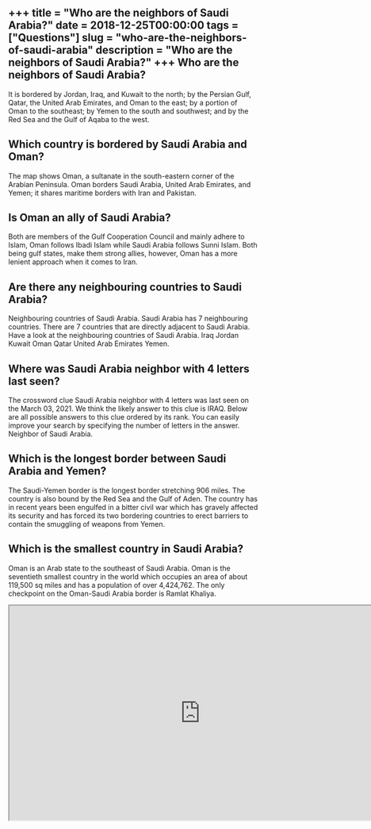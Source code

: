 +++
title = "Who are the neighbors of Saudi Arabia?"
date = 2018-12-25T00:00:00
tags = ["Questions"]
slug = "who-are-the-neighbors-of-saudi-arabia"
description = "Who are the neighbors of Saudi Arabia?"
+++
Who are the neighbors of Saudi Arabia?
--------------------------------------

It is bordered by Jordan, Iraq, and Kuwait to the north; by the Persian Gulf, Qatar, the United Arab Emirates, and Oman to the east; by a portion of Oman to the southeast; by Yemen to the south and southwest; and by the Red Sea and the Gulf of Aqaba to the west.

Which country is bordered by Saudi Arabia and Oman?
---------------------------------------------------

The map shows Oman, a sultanate in the south-eastern corner of the Arabian Peninsula. Oman borders Saudi Arabia, United Arab Emirates, and Yemen; it shares maritime borders with Iran and Pakistan.

Is Oman an ally of Saudi Arabia?
--------------------------------

Both are members of the Gulf Cooperation Council and mainly adhere to Islam, Oman follows Ibadi Islam while Saudi Arabia follows Sunni Islam. Both being gulf states, make them strong allies, however, Oman has a more lenient approach when it comes to Iran.

Are there any neighbouring countries to Saudi Arabia?
-----------------------------------------------------

Neighbouring countries of Saudi Arabia. Saudi Arabia has 7 neighbouring countries. There are 7 countries that are directly adjacent to Saudi Arabia. Have a look at the neighbouring countries of Saudi Arabia. Iraq Jordan Kuwait Oman Qatar United Arab Emirates Yemen.

Where was Saudi Arabia neighbor with 4 letters last seen?
---------------------------------------------------------

The crossword clue Saudi Arabia neighbor with 4 letters was last seen on the March 03, 2021. We think the likely answer to this clue is IRAQ. Below are all possible answers to this clue ordered by its rank. You can easily improve your search by specifying the number of letters in the answer. Neighbor of Saudi Arabia.

Which is the longest border between Saudi Arabia and Yemen?
-----------------------------------------------------------

The Saudi-Yemen border is the longest border stretching 906 miles. The country is also bound by the Red Sea and the Gulf of Aden. The country has in recent years been engulfed in a bitter civil war which has gravely affected its security and has forced its two bordering countries to erect barriers to contain the smuggling of weapons from Yemen.

Which is the smallest country in Saudi Arabia?
----------------------------------------------

Oman is an Arab state to the southeast of Saudi Arabia. Oman is the seventieth smallest country in the world which occupies an area of about 119,500 sq miles and has a population of over 4,424,762. The only checkpoint on the Oman-Saudi Arabia border is Ramlat Khaliya.

<iframe allow="accelerometer; autoplay; clipboard-write; encrypted-media; gyroscope; picture-in-picture" allowfullscreen="" class="__youtube_prefs__  epyt-is-override  no-lazyload" data-no-lazy="1" data-origheight="433" data-origwidth="770" data-skipgform_ajax_framebjll="" height="433" id="_ytid_38070" loading="lazy" src="https://www.youtube.com/embed/QHsnDgzES8Y?enablejsapi=1&autoplay=0&cc_load_policy=0&cc_lang_pref=&iv_load_policy=1&loop=0&modestbranding=0&rel=1&fs=1&playsinline=0&autohide=2&theme=dark&color=red&controls=1&" title="YouTube player" width="770"></iframe>